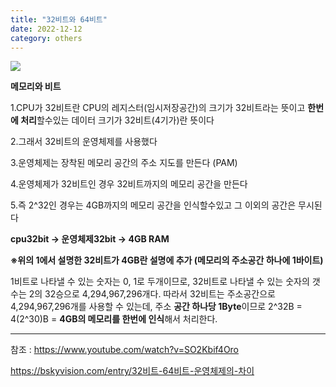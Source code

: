 ```yaml
---
title: "32비트와 64비트"
date: 2022-12-12
category: others
---
```


![](/storage/20221212012432427551.jpg)

**메모리와 비트**

1.CPU가 32비트란 CPU의 레지스터(임시저장공간)의 크기가 32비트라는 뜻이고 **한번에 처리**할수있는 데이터 크기가 32비트(4기가)란 뜻이다

2.그래서 32비트의 운영체제를 사용했다

3.운영체제는 장착된 메모리 공간의 주소 지도를 만든다 (PAM)

4.운영체제가 32비트인 경우 32비트까지의 메모리 공간을 만든다

5.즉 2^32인 경우는 4GB까지의 메모리 공간을 인식할수있고 그 이외의 공간은 무시된다

**cpu32bit -> 운영체제32bit -> 4GB RAM**

**※위의 1에서 설명한 32비트가 4GB란 설명에 추가 (메모리의 주소공간 하나에 1바이트)**

1비트로 나타낼 수 있는 숫자는 0, 1로 두개이므로, 32비트로 나타낼 수 있는 숫자의 갯수는 2의 32승으로 4,294,967,296개다. 따라서 32비트는 주소공간으로 4,294,967,296개를 사용할 수 있는데, 주소 **공간 하나당 1Byte**이므로 2^32B = 4(2^30)B = **4GB의 메모리를 한번에 인식**해서 처리한다.

---

참조 : https://www.youtube.com/watch?v=SO2Kbif4Oro

https://bskyvision.com/entry/32비트-64비트-운영체제의-차이
